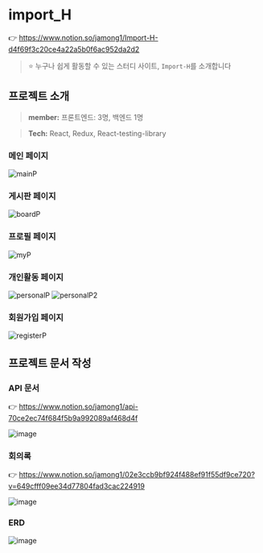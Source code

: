 # import_H

👉 https://www.notion.so/jamong1/Import-H-d4f69f3c20ce4a22a5b0f6ac952da2d2

> ⭐ 누구나 쉽게 활동할 수 있는 스터디 사이트, `Import-H`를 소개합니다

## 프로젝트 소개
> **member:** 프론트엔드: 3명, 백엔드 1명

> **Tech:** React, Redux, React-testing-library

### 메인 페이지
![mainP](https://user-images.githubusercontent.com/54261116/155506301-20e1c450-8bd0-45b9-a7b4-c7728a559799.jpg)

### 게시판 페이지
![boardP](https://user-images.githubusercontent.com/54261116/155506504-42d94ccc-b2a8-4561-9e1d-c3f8c1712c33.jpg)

### 프로필 페이지
![myP](https://user-images.githubusercontent.com/54261116/155506363-bf0dbed0-a413-4bd1-b94c-161253c5c018.jpg)

### 개인활동 페이지
![personalP](https://user-images.githubusercontent.com/54261116/155506398-a0e6557d-f97c-4c95-9383-dbbc46796ce1.jpg)
![personalP2](https://user-images.githubusercontent.com/54261116/155506411-b6371988-2e36-4328-94b1-f8827fb5b1af.jpg)

### 회원가입 페이지
![registerP](https://user-images.githubusercontent.com/54261116/155506430-0eb37d5e-d1af-40d3-8787-8d7203a0526b.jpg)

## 프로젝트 문서 작성
### API 문서
👉 https://www.notion.so/jamong1/api-70ce2ec74f684f5b9a992089af468d4f

![image](https://user-images.githubusercontent.com/54261116/155505401-e95d1173-9e23-4336-a84a-6779450052ce.png)

### 회의록
👉 https://www.notion.so/jamong1/02e3ccb9bf924f488ef91f55df9ce720?v=649cfff09ee34d77804fad3cac224919

![image](https://user-images.githubusercontent.com/54261116/155505598-60dc24ce-d559-4b6d-a552-393adbf4a2c8.png)

### ERD
![image](https://user-images.githubusercontent.com/54261116/155506160-956542fe-db5a-41e6-a148-4045252b834f.png)
